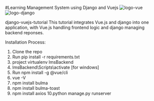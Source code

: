 #Learning Management System using Django and Vuejs
![logo-vue](https://user-images.githubusercontent.com/64675035/161190605-390c7e30-9af0-4789-8212-183152d6c583.png)
![logo-django](https://user-images.githubusercontent.com/64675035/161190609-cfb1cd4b-a758-43d2-8b23-be732f22b7ed.png)


django-vuejs-tutorial
This tutorial integrates Vue.js and django into one application, with Vue.js handling frontend logic and django managing backend reponses.

Installation Process:
1. Clone the repo
2. Run pip install -r requirements.txt
3. project virtualenv lmsBackend
4. lmsBackend\Scripts\activate [for windows]
5. Run npm install -g @vue/cli
6. vue -V
7. npm install bulma
8. npm install bulma-toast
9. npm install axios
10.python manage.py runserver
